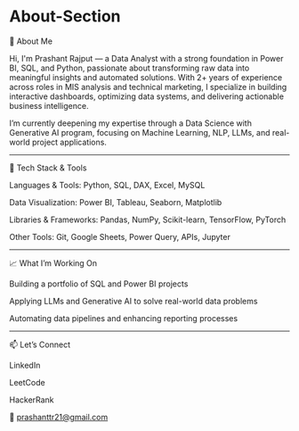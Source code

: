 # About-Section

🚀 About Me

Hi, I'm Prashant Rajput — a Data Analyst with a strong foundation in Power BI, SQL, and Python, passionate about transforming raw data into meaningful insights and automated solutions. With 2+ years of experience across roles in MIS analysis and technical marketing, I specialize in building interactive dashboards, optimizing data systems, and delivering actionable business intelligence.

I’m currently deepening my expertise through a Data Science with Generative AI program, focusing on Machine Learning, NLP, LLMs, and real-world project applications.


---

🔧 Tech Stack & Tools

Languages & Tools: Python, SQL, DAX, Excel, MySQL

Data Visualization: Power BI, Tableau, Seaborn, Matplotlib

Libraries & Frameworks: Pandas, NumPy, Scikit-learn, TensorFlow, PyTorch

Other Tools: Git, Google Sheets, Power Query, APIs, Jupyter



---

📈 What I’m Working On

Building a portfolio of SQL and Power BI projects

Applying LLMs and Generative AI to solve real-world data problems

Automating data pipelines and enhancing reporting processes



---

📫 Let’s Connect

LinkedIn

LeetCode

HackerRank

📧 prashanttr21@gmail.com
